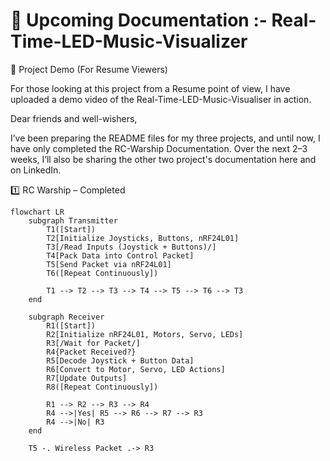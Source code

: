# 📢 Upcoming Documentation :- Real-Time-LED-Music-Visualizer

🎥 Project Demo (For Resume Viewers)

For those looking at this project from a Resume point of view, I have uploaded a demo video of the Real-Time-LED-Music-Visualiser in action.

Dear friends and well-wishers,

I’ve been preparing the README files for my three projects, and until now, I have only completed the RC-Warship Documentation. Over the next 2–3 weeks, I’ll also be sharing the other two project's documentation here and on LinkedIn.

1️⃣ RC Warship – Completed


```mermaid
flowchart LR
    subgraph Transmitter
        T1([Start])
        T2[Initialize Joysticks, Buttons, nRF24L01]
        T3[/Read Inputs (Joystick + Buttons)/]
        T4[Pack Data into Control Packet]
        T5[Send Packet via nRF24L01]
        T6([Repeat Continuously])

        T1 --> T2 --> T3 --> T4 --> T5 --> T6 --> T3
    end

    subgraph Receiver
        R1([Start])
        R2[Initialize nRF24L01, Motors, Servo, LEDs]
        R3[/Wait for Packet/]
        R4{Packet Received?}
        R5[Decode Joystick + Button Data]
        R6[Convert to Motor, Servo, LED Actions]
        R7[Update Outputs]
        R8([Repeat Continuously])

        R1 --> R2 --> R3 --> R4
        R4 -->|Yes| R5 --> R6 --> R7 --> R3
        R4 -->|No| R3
    end

    T5 -. Wireless Packet .-> R3
